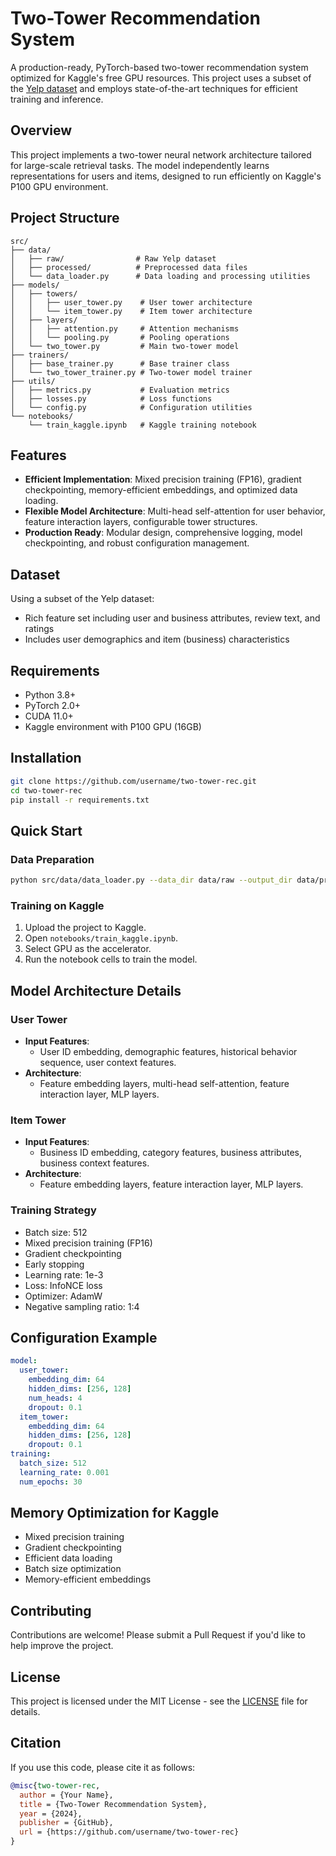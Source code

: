 # Two-Tower Recommendation System

A production-ready, PyTorch-based two-tower recommendation system optimized for Kaggle's free GPU resources. This project uses a subset of the [Yelp dataset](https://www.kaggle.com/datasets/yelp-dataset/yelp-dataset) and employs state-of-the-art techniques for efficient training and inference.

## Overview
This project implements a two-tower neural network architecture tailored for large-scale retrieval tasks. The model independently learns representations for users and items, designed to run efficiently on Kaggle's P100 GPU environment.

## Project Structure
```
src/
├── data/
│   ├── raw/                # Raw Yelp dataset
│   ├── processed/          # Preprocessed data files
│   └── data_loader.py      # Data loading and processing utilities
├── models/
│   ├── towers/
│   │   ├── user_tower.py    # User tower architecture
│   │   └── item_tower.py    # Item tower architecture
│   ├── layers/
│   │   ├── attention.py     # Attention mechanisms
│   │   └── pooling.py       # Pooling operations
│   └── two_tower.py         # Main two-tower model
├── trainers/
│   ├── base_trainer.py      # Base trainer class
│   └── two_tower_trainer.py # Two-tower model trainer
├── utils/
│   ├── metrics.py           # Evaluation metrics
│   ├── losses.py            # Loss functions
│   └── config.py            # Configuration utilities
└── notebooks/
    └── train_kaggle.ipynb   # Kaggle training notebook
```

## Features
- **Efficient Implementation**: Mixed precision training (FP16), gradient checkpointing, memory-efficient embeddings, and optimized data loading.
- **Flexible Model Architecture**: Multi-head self-attention for user behavior, feature interaction layers, configurable tower structures.
- **Production Ready**: Modular design, comprehensive logging, model checkpointing, and robust configuration management.

## Dataset
Using a subset of the Yelp dataset:
- Rich feature set including user and business attributes, review text, and ratings
- Includes user demographics and item (business) characteristics

## Requirements
- Python 3.8+
- PyTorch 2.0+
- CUDA 11.0+
- Kaggle environment with P100 GPU (16GB)

## Installation
```bash
git clone https://github.com/username/two-tower-rec.git
cd two-tower-rec
pip install -r requirements.txt
```

## Quick Start

### Data Preparation
```bash
python src/data/data_loader.py --data_dir data/raw --output_dir data/processed
```

### Training on Kaggle
1. Upload the project to Kaggle.
2. Open `notebooks/train_kaggle.ipynb`.
3. Select GPU as the accelerator.
4. Run the notebook cells to train the model.

## Model Architecture Details

### User Tower
- **Input Features**:
  - User ID embedding, demographic features, historical behavior sequence, user context features.
- **Architecture**:
  - Feature embedding layers, multi-head self-attention, feature interaction layer, MLP layers.

### Item Tower
- **Input Features**:
  - Business ID embedding, category features, business attributes, business context features.
- **Architecture**:
  - Feature embedding layers, feature interaction layer, MLP layers.

### Training Strategy
- Batch size: 512
- Mixed precision training (FP16)
- Gradient checkpointing
- Early stopping
- Learning rate: 1e-3
- Loss: InfoNCE loss
- Optimizer: AdamW
- Negative sampling ratio: 1:4

## Configuration Example
```yaml
model:
  user_tower:
    embedding_dim: 64
    hidden_dims: [256, 128]
    num_heads: 4
    dropout: 0.1
  item_tower:
    embedding_dim: 64
    hidden_dims: [256, 128]
    dropout: 0.1
training:
  batch_size: 512
  learning_rate: 0.001
  num_epochs: 30
```

## Memory Optimization for Kaggle
- Mixed precision training
- Gradient checkpointing
- Efficient data loading
- Batch size optimization
- Memory-efficient embeddings

## Contributing
Contributions are welcome! Please submit a Pull Request if you'd like to help improve the project.

## License
This project is licensed under the MIT License - see the [LICENSE](LICENSE) file for details.

## Citation
If you use this code, please cite it as follows:
```bibtex
@misc{two-tower-rec,
  author = {Your Name},
  title = {Two-Tower Recommendation System},
  year = {2024},
  publisher = {GitHub},
  url = {https://github.com/username/two-tower-rec}
}
```
